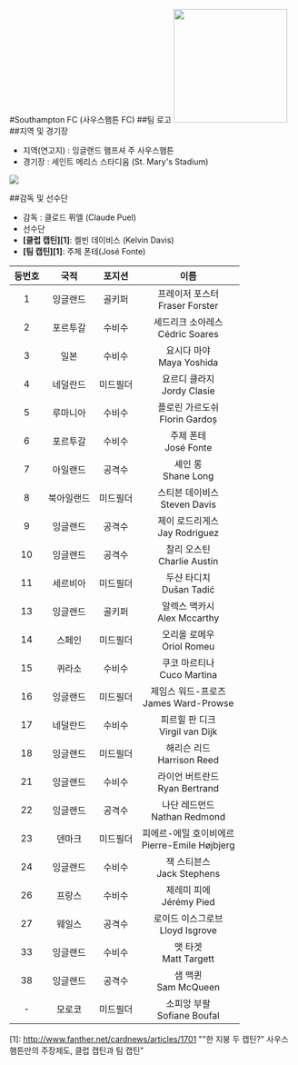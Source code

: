#Southampton FC (사우스햄튼 FC)
##팀 로고
<img width="200" src="http://upload.wikimedia.org/wikipedia/en/thumb/c/c9/FC_Southampton.svg/200px-FC_Southampton.svg.png">
##지역 및 경기장
 - 지역(연고지) : 잉글랜드 햄프셔 주 사우스햄튼
 - 경기장 : 세인트 메리스 스타디움 (St. Mary's Stadium)

<img src="https://upload.wikimedia.org/wikipedia/commons/thumb/0/0e/StMary%27sStadium-1.jpg/270px-StMary%27sStadium-1.jpg">

##감독 및 선수단
 - 감독 : 클로드 퓌엘 (Claude Puel)
 - 선수단
  - **[클럽 캡틴][1]**: 켈빈 데이비스 (Kelvin Davis)
  - **[팀 캡틴][1]**: 주제 폰테(José Fonte)

  | 등번호 |    국적    |  포지션  |                          이름                          |
|:------:|:----------:|:--------:|:------------------------------------------------------:|
|    1   |  잉글랜드  |  골키퍼  | 프레이저 포스터<br>Fraser Forster |
|    2   |  포르투갈  |  수비수  | 세드리크 소아레스<br>Cédric Soares |
|    3   |    일본    |  수비수  | 요시다 마야<br>Maya Yoshida |
|    4   |  네덜란드  | 미드필더 | 요르디 클라지<br>Jordy Clasie |
|    5   |  루마니아  |  수비수  | 플로린 가르도쉬<br>Florin Gardoș |
|    6   |  포르투갈  |  수비수  | 주제 폰테<br>José Fonte |
|    7   |  아일랜드  |  공격수  | 셰인 롱<br>Shane Long |
|    8   | 북아일랜드 | 미드필더 | 스티븐 데이비스<br>Steven Davis |
|    9   |  잉글랜드  |  공격수  | 제이 로드리게스<br>Jay Rodriguez |
|   10   |  잉글랜드  |  공격수  | 찰리 오스틴<br>Charlie Austin |
|   11   |  세르비아  | 미드필더 | 두샨 타디치<br>Dušan Tadić |
|   13   |  잉글랜드  |  골키퍼  | 알렉스 맥카시<br>Alex Mccarthy |
|   14   |   스페인   | 미드필더 | 오리올 로메우<br>Oriol Romeu |
|   15   |   퀴라소   |  수비수  | 쿠코 마르티나<br>Cuco Martina |
|   16   |  잉글랜드  | 미드필더 | 제임스 워드-프로즈<br>James Ward-Prowse |
|   17   |  네덜란드  |  수비수  | 피르힐 판 디크<br>Virgil van Dijk |
|   18   |  잉글랜드  | 미드필더 | 해리슨 리드<br>Harrison Reed |
|   21   |  잉글랜드  |  수비수  | 라이언 버트란드<br>Ryan Bertrand |
|   22   |  잉글랜드  |  공격수  | 나단 레드먼드<br>Nathan Redmond |
|   23   |   덴마크   | 미드필더 | 피에르-에밀 호이비에르<br>Pierre-Emile Højbjerg |
|   24   |  잉글랜드  |  수비수  | 잭 스티븐스<br>Jack Stephens |
|   26   |   프랑스   |  수비수  | 제레미 피에<br>Jérémy Pied |
|   27   |   웨일스   |  공격수  | 로이드 이스그로브<br>Lloyd Isgrove |
|   33   |  잉글랜드  |  수비수  | 맷 타겟<br>Matt Targett |
|   38   |  잉글랜드  |  공격수  | 샘 맥퀸<br>Sam McQueen |
|    -   |   모로코   | 미드필더 | 소피앙 부팔<br>Sofiane Boufal |

[1]: http://www.fanther.net/cardnews/articles/1701 ""한 지붕 두 캡틴?" 사우스햄튼만의 주장제도, 클럽 캡틴과 팀 캡틴"
